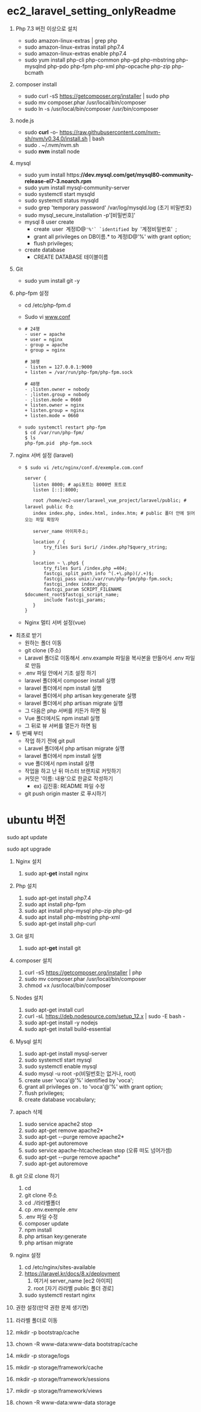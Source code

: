 # ec2_laravel_setting_onlyReadme

1. Php 7.3 버전 이상으로 설치

   - sudo amazon-linux-extras | grep php
   - sudo amazon-linux-extras install php7.4
   - sudo amazon-linux-extras enable php7.4
   - sudo yum install  php-cli php-common php-gd php-mbstring  php-mysqlnd php-pdo php-fpm php-xml php-opcache php-zip php-bcmath

2. composer install

   - sudo curl -sS https://getcomposer.org/installer | sudo php
   - sudo mv composer.phar /usr/local/bin/composer
   - sudo ln -s /usr/local/bin/composer /usr/bin/composer

3. node.js

   - sudo **curl** -o- https://raw.githubusercontent.com/nvm-sh/nvm/v0.34.0/install.sh | bash
   - sudo . ~/.nvm/nvm.sh
   - sudo **nvm** install node

4. mysql

   - sudo yum install https:**//dev.mysql.com/get/mysql80-community-release-el7-3.noarch.rpm**
   - sudo yum install mysql-community-server
   - sudo systemctl start mysqld
   - sudo systemctl status mysqld
   - sudo grep 'temporary password' /var/log/mysqld.log (초기 비밀번호)
   - sudo mysql_secure_installation -p'[비밀번호]'
   - mysql 8 user create
     - create` `user` `계정ID@``'%'` `identified ``by` `'계정비밀번호'` `;
     - grant all privileges on DB이름.* to 계정ID@'%' with grant option;
     - flush privileges;
   - create database
     - CREATE DATABASE 테이블이름

5. Git

   - sudo yum install git -y 

6. php-fpm 설정

   - cd /etc/php-fpm.d

   - Sudo vi www.conf

   - ```shell
     # 24행
     - user = apache
     + user = nginx
     - group = apache
     + group = nginx
     
     # 38행
     - listen = 127.0.0.1:9000
     + listen = /var/run/php-fpm/php-fpm.sock
     
     # 48행
     - ;listen.owner = nobody
     - ;listen.group = nobody
     - ;listen.mode = 0660
     + listen.owner = nginx
     + listen.group = nginx
     + listen.mode = 0660
     ```

   - ```shell
     sudo systemctl restart php-fpm
     $ cd /var/run/php-fpm/
     $ ls
     php-fpm.pid  php-fpm.sock
     ```

7. nginx 서버 설정 (laravel)

   - ```shell
     $ sudo vi /etc/nginx/conf.d/exemple.com.conf
     
     server {
     	listen 8000; # api포트는 8000번 포트로
     	listen [::]:8000;
     	
     	root /home/ec2-user/laravel_vue_project/laravel/public; # laravel public 주소
     	index index.php, index.html, index.htm; # public 폴더 안에 읽어오는 파일 확장자
     	
     	server_name 아이피주소;
     	
     	location / {
     		try_files $uri $uri/ /index.php?$query_string;
     	}
     	
     	location ~ \.php$ {
     		try_files $uri /index.php =404;
     		fastcgi_split_path_info ^(.+\.php)(/.+)$;
     		fastcgi_pass unix:/var/run/php-fpm/php-fpm.sock;
     		fastcgi_index index.php;
     		fastcgi_param SCRIPT_FILENAME $document_root$fastcgi_script_name;
     		include fastcgi_params;
     	}
     }
     ```

   - Nginx 멀티 서버 설정(vue)

- 최초로 받기
  - 원하는 폴더 이동
  - git clone (주소)
  - Laravel 폴더로 이동해서 .env.example 파일을 복사본을 만들어서 .env 파일로 만듬
  - .env 파일 안에서 기초 설정 하기
  - laravel 폴더에서 composer install 실행
  - laravel 폴더에서 npm install 실행
  - laravel 폴더에서 php artisan key:generate 실행
  - laravel 폴더에서 php artisan migrate 실행
  - 그 다음은 php 서버를 키든가 하면 됨
  - Vue 폴더에서도 npm install 실행
  - 그 뒤로 뷰 서버를 열든가 하면 됨
- 두 번째 부터
  - 작업 하기 전에 git pull
  - Laravel 폴더에서 php artisan migrate 실행
  - laravel 폴더에서 npm install 실행
  - vue 폴더에서 npm install 실행
  - 작업을 하고 난 뒤 마스터 브랜치로 커밋하기
  - 커밋은 '이름: 내용'으로 한글로 작성하기
    - ex) 김진홍: README 파일 수정
  - git push origin master 로 푸시하기









# ubuntu 버전

sudo apt update

sudo apt upgrade



1. Nginx 설치
   1. sudo apt-**get** install nginx
   
2. Php 설치
   1. sudo apt-get install php7.4
   2. sudo apt install php-fpm
   3. sudo apt install php-mysql php-zip php-gd
   4. sudo apt install php-mbstring php-xml
   5. sudo apt-get install php-curl
   
3. Git 설치
   1. sudo apt-**get** install git
   
4. composer 설치
   1. curl -sS https://getcomposer.org/installer | php
   2. sudo mv composer.phar /usr/local/bin/composer
   3. chmod +x /usr/local/bin/composer
   
5. Nodes 설치
   1. sudo apt-get install curl
   2. curl -sL https://deb.nodesource.com/setup_12.x | sudo -E bash -
   3. sudo apt-get install -y nodejs
   4. sudo apt-get install build-essential
   
6. Mysql 설치
   1. sudo apt-get install mysql-server
   2. sudo systemctl start mysql
   3. sudo systemctl enable mysql
   4. sudo mysql -u root -p(비밀번호는 없거나, root)
   5. create user 'voca'@'%' identified by 'voca';
   6. grant all privileges on *.* to 'voca'@'%' with grant option;
   7. flush privileges;
   8. create database vocabulary;
   
7. apach 삭제
   1. sudo service apache2 stop
   2. sudo apt-get remove apache2*
   3. sudo apt-get --purge remove apache2*
   4. sudo apt-get autoremove
   5. sudo service apache-htcacheclean stop (오류 떠도 넘어가셈)
   6. sudo apt-get --purge remove apache* 
   7. sudo apt-get autoremove
   
7. git 으로 clone 하기
   
   1. cd
   2. git clone 주소
   3. cd ./라라벨폴더
   4. cp .env.exemple .env
   5. .env 파일 수정
   6. composer update
   7. npm install
   8. php artisan key:generate
   9. php artisan migrate
   
9. nginx 설정

   1. cd /etc/nginx/sites-available
   2. https://laravel.kr/docs/8.x/deployment
      1. 여기서 server_name [ec2 아이피]
      2. root [자기 라라벨 public 폴더 경로]
   3. sudo systemctl restart nginx

10. 권한 설정(만약 권한 문제 생기면)

   1. 라라벨 폴더로 이동

   2. mkdir -p bootstrap/cache

   3. chown -R www-data:www-data bootstrap/cache 

   4. mkdir -p storage/logs

   5. mkdir -p storage/framework/cache 

   6. mkdir -p storage/framework/sessions

   7. mkdir -p storage/framework/views 

   8. chown -R www-data:www-data storage

      
